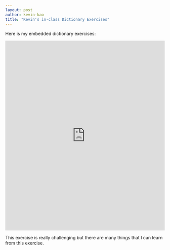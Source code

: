 ```yaml
---
layout: post
author: kevin-kao
title: "Kevin's in-class Dictionary Exercises"
---
```

 Here is my embedded dictionary exercises:
 <iframe src="https://trinket.io/embed/python3/a463e8681c" width="100%" height="600" frameborder="0" marginwidth="0" marginheight="0" allowfullscreen></iframe>
 
 This exercise is really challenging but there are many things that I can learn from this exercise. 
